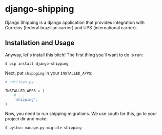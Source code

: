 django-shipping
===============

Django Shipping is a django application that provides integration with Correios (federal brazilian carrier) and UPS (international carrier).


## Installation and Usage

Anyway, let's install this bitch! The first thing you'll want to do is run:

``` bash
$ pip install django-shipping
```

Next, put ``shippging`` in your ``INSTALLED_APPS``:

``` python
# settings.py

INSTALLED_APPS = (
    # ...
    'shipping',
)

```

Now, you need to run shipping migrations. We use south for this, go to your project dir and make:

``` bash
$ python manage.py migrate shipping
```
